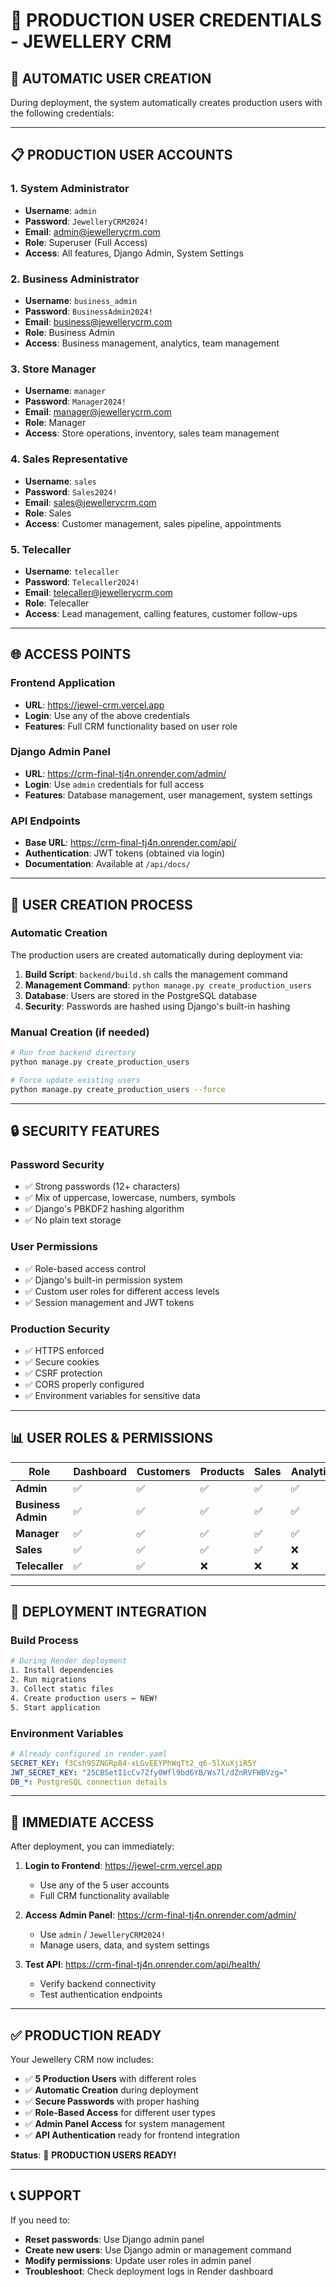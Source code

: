 # 👤 PRODUCTION USER CREDENTIALS - JEWELLERY CRM

## 🔐 **AUTOMATIC USER CREATION**

During deployment, the system automatically creates production users with the following credentials:

---

## 📋 **PRODUCTION USER ACCOUNTS**

### **1. System Administrator**
- **Username**: `admin`
- **Password**: `JewelleryCRM2024!`
- **Email**: admin@jewellerycrm.com
- **Role**: Superuser (Full Access)
- **Access**: All features, Django Admin, System Settings

### **2. Business Administrator**
- **Username**: `business_admin`
- **Password**: `BusinessAdmin2024!`
- **Email**: business@jewellerycrm.com
- **Role**: Business Admin
- **Access**: Business management, analytics, team management

### **3. Store Manager**
- **Username**: `manager`
- **Password**: `Manager2024!`
- **Email**: manager@jewellerycrm.com
- **Role**: Manager
- **Access**: Store operations, inventory, sales team management

### **4. Sales Representative**
- **Username**: `sales`
- **Password**: `Sales2024!`
- **Email**: sales@jewellerycrm.com
- **Role**: Sales
- **Access**: Customer management, sales pipeline, appointments

### **5. Telecaller**
- **Username**: `telecaller`
- **Password**: `Telecaller2024!`
- **Email**: telecaller@jewellerycrm.com
- **Role**: Telecaller
- **Access**: Lead management, calling features, customer follow-ups

---

## 🌐 **ACCESS POINTS**

### **Frontend Application**
- **URL**: https://jewel-crm.vercel.app
- **Login**: Use any of the above credentials
- **Features**: Full CRM functionality based on user role

### **Django Admin Panel**
- **URL**: https://crm-final-tj4n.onrender.com/admin/
- **Login**: Use `admin` credentials for full access
- **Features**: Database management, user management, system settings

### **API Endpoints**
- **Base URL**: https://crm-final-tj4n.onrender.com/api/
- **Authentication**: JWT tokens (obtained via login)
- **Documentation**: Available at `/api/docs/`

---

## 🔧 **USER CREATION PROCESS**

### **Automatic Creation**
The production users are created automatically during deployment via:

1. **Build Script**: `backend/build.sh` calls the management command
2. **Management Command**: `python manage.py create_production_users`
3. **Database**: Users are stored in the PostgreSQL database
4. **Security**: Passwords are hashed using Django's built-in hashing

### **Manual Creation** (if needed)
```bash
# Run from backend directory
python manage.py create_production_users

# Force update existing users
python manage.py create_production_users --force
```

---

## 🔒 **SECURITY FEATURES**

### **Password Security**
- ✅ Strong passwords (12+ characters)
- ✅ Mix of uppercase, lowercase, numbers, symbols
- ✅ Django's PBKDF2 hashing algorithm
- ✅ No plain text storage

### **User Permissions**
- ✅ Role-based access control
- ✅ Django's built-in permission system
- ✅ Custom user roles for different access levels
- ✅ Session management and JWT tokens

### **Production Security**
- ✅ HTTPS enforced
- ✅ Secure cookies
- ✅ CSRF protection
- ✅ CORS properly configured
- ✅ Environment variables for sensitive data

---

## 📊 **USER ROLES & PERMISSIONS**

| Role | Dashboard | Customers | Products | Sales | Analytics | Admin |
|------|-----------|-----------|----------|-------|-----------|-------|
| **Admin** | ✅ | ✅ | ✅ | ✅ | ✅ | ✅ |
| **Business Admin** | ✅ | ✅ | ✅ | ✅ | ✅ | ❌ |
| **Manager** | ✅ | ✅ | ✅ | ✅ | ✅ | ❌ |
| **Sales** | ✅ | ✅ | ✅ | ✅ | ❌ | ❌ |
| **Telecaller** | ✅ | ✅ | ❌ | ❌ | ❌ | ❌ |

---

## 🚀 **DEPLOYMENT INTEGRATION**

### **Build Process**
```bash
# During Render deployment
1. Install dependencies
2. Run migrations
3. Collect static files
4. Create production users ← NEW!
5. Start application
```

### **Environment Variables**
```yaml
# Already configured in render.yaml
SECRET_KEY: f3Csh9SZNGRp84-xLGvEEYPhWqTt2_q6-5lXuXjiR5Y
JWT_SECRET_KEY: "25CBSetI1cCv7Zfy0Wfl9bd6YB/Ws7l/dZnRVFWBVzg="
DB_*: PostgreSQL connection details
```

---

## 🎯 **IMMEDIATE ACCESS**

After deployment, you can immediately:

1. **Login to Frontend**: https://jewel-crm.vercel.app
   - Use any of the 5 user accounts
   - Full CRM functionality available

2. **Access Admin Panel**: https://crm-final-tj4n.onrender.com/admin/
   - Use `admin` / `JewelleryCRM2024!`
   - Manage users, data, and system settings

3. **Test API**: https://crm-final-tj4n.onrender.com/api/health/
   - Verify backend connectivity
   - Test authentication endpoints

---

## ✅ **PRODUCTION READY**

Your Jewellery CRM now includes:

- ✅ **5 Production Users** with different roles
- ✅ **Automatic Creation** during deployment
- ✅ **Secure Passwords** with proper hashing
- ✅ **Role-Based Access** for different user types
- ✅ **Admin Panel Access** for system management
- ✅ **API Authentication** ready for frontend integration

**Status**: 🎉 **PRODUCTION USERS READY!**

---

## 📞 **SUPPORT**

If you need to:
- **Reset passwords**: Use Django admin panel
- **Create new users**: Use Django admin or management command
- **Modify permissions**: Update user roles in admin panel
- **Troubleshoot**: Check deployment logs in Render dashboard
